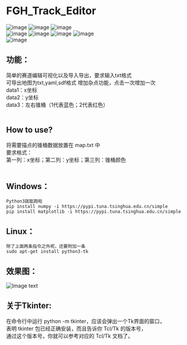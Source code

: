 # FGH_Track_Editor 
![image](https://img.shields.io/badge/author-XavierG_Cons-orange.svg)
![image](https://img.shields.io/badge/author-HRex39-orange.svg)
![image](https://img.shields.io/badge/tester-Spencer1909-orange.svg)  
![image](https://img.shields.io/badge/python-3.5.2√-blue.svg)
![image](https://img.shields.io/badge/python-3.6.6√-blue.svg)
![image](https://img.shields.io/badge/python-3.7.4√-blue.svg)
![image](https://img.shields.io/badge/python-3.8.2√-blue.svg)  
![image](https://img.shields.io/badge/anaconda-python×-red.svg)  
## 功能：  
  简单的赛道编辑可视化以及导入导出，要求输入txt格式  
  可导出地图为txt,yaml,sdf格式
  增加杂点功能，点击一次增加一次  
  data1：x坐标  
  data2：y坐标  
  data3：左右锥桶（1代表蓝色；2代表红色）</br></br>
## How to use?
  将需要描点的锥桶数据放置在    map.txt    中  
    要求格式：  
    第一列：x坐标；第二列：y坐标；第三列：锥桶颜色</br></br>
## Windows：   
    Python3就能跑啦   
    pip install numpy -i https://pypi.tuna.tsinghua.edu.cn/simple  
    pip install matplotlib -i https://pypi.tuna.tsinghua.edu.cn/simple  
  
## Linux：  
    除了上面两条指令之外呢，还要附加一条  
    sudo apt-get install python3-tk
    
## 效果图：
![Image text](https://raw.githubusercontent.com/HRex39/FGH_Track_Editor/master/image/Image_1.png)  
## 关于Tkinter:  
  在命令行中运行 python -m tkinter，应该会弹出一个Tk界面的窗口，  
  表明 tkinter 包已经正确安装，而且告诉你 Tcl/Tk 的版本号，  
  通过这个版本号，你就可以参考对应的 Tcl/Tk 文档了。  
